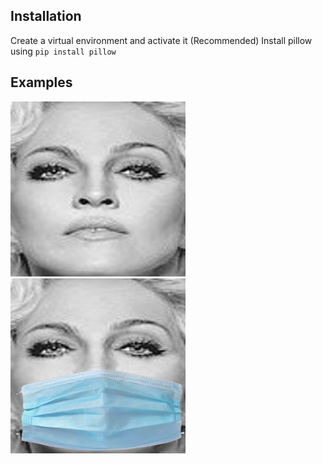 ## Installation
Create a virtual environment and activate it (Recommended)
Install pillow using `pip install pillow`

## Examples

<img src="examples/non-masked.png" width="280px" height="280px">

<img src="examples/masked.png" width="280px" height="280px">